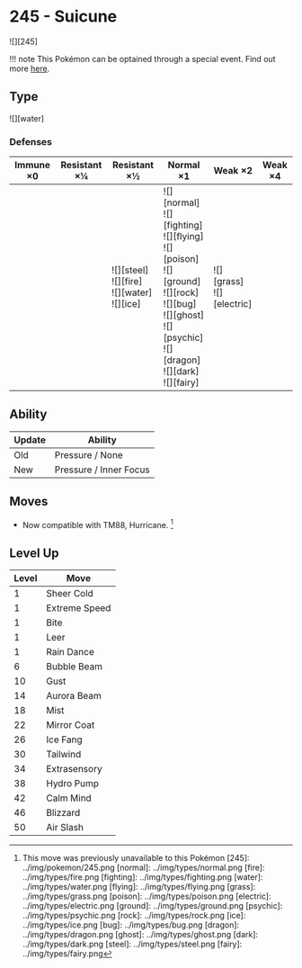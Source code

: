 # 245 - Suicune
![][245]

!!! note
    This Pokémon can be optained through a special event. Find out more [here](../../special_events/#suicune).

## Type

![][water]

### Defenses

Immune ×0 | Resistant ×¼ | Resistant ×½                                             | Normal ×1                                                                                                                                                                                 | Weak ×2                          | Weak ×4 | 
---       | ---          | ---                                                      | ---                                                                                                                                                                                       | ---                              | ---     | 
          |              | ![][steel]<br> ![][fire]<br> ![][water]<br> ![][ice]<br> | ![][normal]<br> ![][fighting]<br> ![][flying]<br> ![][poison]<br> ![][ground]<br> ![][rock]<br> ![][bug]<br> ![][ghost]<br> ![][psychic]<br> ![][dragon]<br> ![][dark]<br> ![][fairy]<br> | ![][grass]<br> ![][electric]<br> |         | 

## Ability

Update | Ability                | 
---    | ---                    | 
Old    | Pressure / None        | 
New    | Pressure / Inner Focus | 

## Moves

 - Now compatible with TM88, Hurricane. [^1]

## Level Up

Level | Move          | 
---   | ---           | 
1     | Sheer Cold    | 
1     | Extreme Speed | 
1     | Bite          | 
1     | Leer          | 
1     | Rain Dance    | 
6     | Bubble Beam   | 
10    | Gust          | 
14    | Aurora Beam   | 
18    | Mist          | 
22    | Mirror Coat   | 
26    | Ice Fang      | 
30    | Tailwind      | 
34    | Extrasensory  | 
38    | Hydro Pump    | 
42    | Calm Mind     | 
46    | Blizzard      | 
50    | Air Slash     | 

[^1]: This move was previously unavailable to this Pokémon
[245]: ../img/pokemon/245.png
[normal]: ../img/types/normal.png
[fire]: ../img/types/fire.png
[fighting]: ../img/types/fighting.png
[water]: ../img/types/water.png
[flying]: ../img/types/flying.png
[grass]: ../img/types/grass.png
[poison]: ../img/types/poison.png
[electric]: ../img/types/electric.png
[ground]: ../img/types/ground.png
[psychic]: ../img/types/psychic.png
[rock]: ../img/types/rock.png
[ice]: ../img/types/ice.png
[bug]: ../img/types/bug.png
[dragon]: ../img/types/dragon.png
[ghost]: ../img/types/ghost.png
[dark]: ../img/types/dark.png
[steel]: ../img/types/steel.png
[fairy]: ../img/types/fairy.png
